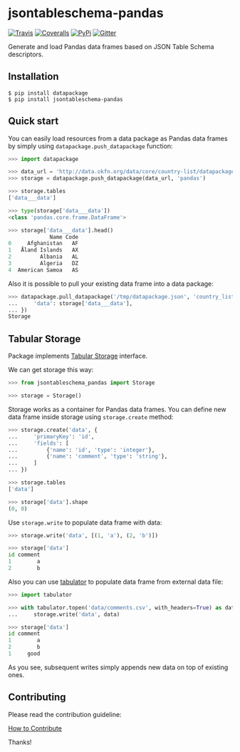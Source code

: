 # jsontableschema-pandas

[![Travis](https://img.shields.io/travis/frictionlessdata/jsontableschema-pandas-py/master.svg)](https://travis-ci.org/frictionlessdata/jsontableschema-pandas-py)
[![Coveralls](http://img.shields.io/coveralls/frictionlessdata/jsontableschema-pandas-py.svg?branch=master)](https://coveralls.io/r/frictionlessdata/jsontableschema-pandas-py?branch=master)
[![PyPi](https://img.shields.io/pypi/v/jsontableschema-pandas.svg)](https://pypi.python.org/pypi/jsontableschema-pandas)
[![Gitter](https://img.shields.io/gitter/room/frictionlessdata/chat.svg)](https://gitter.im/frictionlessdata/chat)

Generate and load Pandas data frames based on JSON Table Schema descriptors.

## Installation

```
$ pip install datapackage
$ pip install jsontableschema-pandas
```

## Quick start

You can easily load resources from a data package as Pandas data frames by simply using `datapackage.push_datapackage` function:

```python
>>> import datapackage

>>> data_url = 'http://data.okfn.org/data/core/country-list/datapackage.json'
>>> storage = datapackage.push_datapackage(data_url, 'pandas')

>>> storage.tables
['data___data']

>>> type(storage['data___data'])
<class 'pandas.core.frame.DataFrame'>

>>> storage['data___data'].head()
             Name Code
0     Afghanistan   AF
1   Åland Islands   AX
2         Albania   AL
3         Algeria   DZ
4  American Samoa   AS
```

Also it is possible to pull your existing data frame into a data package:

```python
>>> datapackage.pull_datapackage('/tmp/datapackage.json', 'country_list', 'pandas', tables={
...     'data': storage['data___data'],
... })
Storage
```

## Tabular Storage

Package implements [Tabular Storage](https://github.com/frictionlessdata/jsontableschema-py#storage) interface.

We can get storage this way:

```python
>>> from jsontableschema_pandas import Storage

>>> storage = Storage()
```

Storage works as a container for Pandas data frames. You can define new data frame inside storage using `storage.create` method:

```python
>>> storage.create('data', {
...     'primaryKey': 'id',
...     'fields': [
...         {'name': 'id', 'type': 'integer'},
...         {'name': 'comment', 'type': 'string'},
...     ]
... })

>>> storage.tables
['data']

>>> storage['data'].shape
(0, 0)
```

Use `storage.write` to populate data frame with data:

```python
>>> storage.write('data', [(1, 'a'), (2, 'b')])

>>> storage['data']
id comment
1        a
2        b
```

Also you can use [tabulator](https://github.com/frictionlessdata/tabulator-py) to populate data frame from external data file:

```python
>>> import tabulator

>>> with tabulator.topen('data/comments.csv', with_headers=True) as data:
...     storage.write('data', data)

>>> storage['data']
id comment
1        a
2        b
1     good
```

As you see, subsequent writes simply appends new data on top of existing ones.

## Contributing

Please read the contribution guideline:

[How to Contribute](CONTRIBUTING.md)

Thanks!
